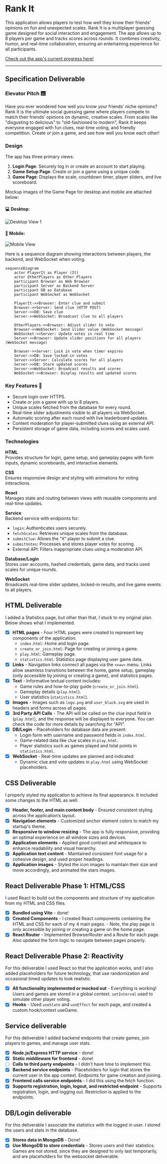 # Rank It 

This application allows players to test how well they know their friends’ opinions on fun and unexpected scales. Rank It is a multiplayer guessing game designed for social interaction and engagement. The app allows up to 8 players per game and tracks scores across rounds. It combines creativity, humor, and real-time collaboration, ensuring an entertaining experience for all participants.

[Check out the app's current progress here!](https://brycelasson.click)

---

## Specification Deliverable  

### Elevator Pitch 🛗  
Have you ever wondered how well you know your friends’ niche opinions? Rank It is the ultimate social guessing game where players compete to match their friends’ opinions on dynamic, creative scales. From scales like "disgusting to delicious" to "old-fashioned to modern", Rank It keeps everyone engaged with fun clues, real-time voting, and friendly competition. Create or join a game, and see how well you know each other!

### Design
The app has three primary views:  
1. **Login Page**: Securely log in or create an account to start playing.  
2. **Game Setup Page**: Create or join a game using a unique code.  
3. **Game Page**: Displays the scale, countdown timer, player sliders, and live scoreboard.  

Mockup images of the Game Page for desktop and mobile are attached below:

#### 💻 Desktop:

![Desktop View 1](desktopView1.png)

#### 📱 Mobile:

![Mobile View](mobileView.png)

Here is a sequence diagram showing interactions between players, the backend, and WebSocket when voting.

```mermaid
sequenceDiagram
    actor PlayerIt as Player (It)
    actor OtherPlayers as Other Players
    participant Browser as Web Browser
    participant Server as Backend Server
    participant DB as Database
    participant WebSocket as WebSocket

    PlayerIt->>Browser: Enter clue and submit
    Browser->>Server: Send clue (HTTP POST)
    Server->>DB: Save clue
    Server->>WebSocket: Broadcast clue to all players

    OtherPlayers->>Browser: Adjust slider to vote
    Browser->>WebSocket: Send slider value (WebSocket message)
    WebSocket->>Server: Update votes in real time
    Server->>Browser: Update slider positions for all players (WebSocket message)

    Browser->>Server: Lock in vote when timer expires
    Server->>DB: Save locked-in votes
    Server->>Server: Calculate scores for all players
    Server->>DB: Store updated scores
    Server->>WebSocket: Broadcast results and scores
    WebSocket->>Browser: Display results and updated scores
```

### Key Features 🔑
- Secure login over HTTPS.  
- Create or join a game with up to 8 players.  
- Unique scales fetched from the database for every round.  
- Real-time slider adjustments visible to all players via WebSocket.  
- Automatic scoring after each round with live leaderboard updates.  
- Content moderation for player-submitted clues using an external API.  
- Persistent storage of game data, including scores and scales used.

### Technologies  

**HTML**  
Provides structure for login, game setup, and gameplay pages with form inputs, dynamic scoreboards, and interactive elements.  

**CSS**  
Ensures responsive design and styling with animations for voting interactions.  

**React**  
Manages state and routing between views with reusable components and real-time updates.  

**Service**  
Backend service with endpoints for:  
- `login`: Authenticates users securely.  
- `fetchScales`: Retrieves unique scales from the database.  
- `submitClue`: Allows the "it" player to submit a clue.  
- `submitVotes`: Processes and stores player votes for scoring.  
- External API: Filters inappropriate clues using a moderation API.  

**Database/Login**  
Stores user accounts, hashed credentials, game data, and tracks used scales for unique rounds.  

**WebSocket**  
Broadcasts real-time slider updates, locked-in results, and live game events to all players.  


## HTML Deliverable

I added a Statistics page, but other than that, I stuck to my original plan. Below shows what I implemented.

- [x] **HTML pages** - Four HTML pages were created to represent key components of the application:
  - `index.html`: Home and login page.
  - `create_or_join.html`: Page for creating or joining a game.
  - `play.html`: Gameplay page.
  - `statistics.html`: Statistics page displaying user game data.
- [x] **Links** - Navigation links connect all pages via the `<nav>` menu. Links allow seamless transitions between the home, game setup, gameplay (only accessible by joining or creating a game), and statistics pages.
- [x] **Text** - Informative textual content includes:
  - Game rules and how-to-play guide (`create_or_join.html`).
  - Gameplay details (`play.html`).
  - User statistics (`statistics.html`).
- [x] **Images** - Images such as `logo.png` and `user_black.svg` are used in headers and forms across all pages.
- [x] **3rd Party API Calls** - The API will be called on the clue input field in (`play.html`), and the response will be displayed to everyone. You can check the code for more details by searching for "API".
- [x] **DB/Login** - Placeholders for database data are present:
  - Login form with username and password fields in `index.html`.
  - Game-related data like clue scales in `play.html`.
  - Player statistics such as games played and total points in `statistics.html`.
- [x] **WebSocket** - Real-time updates are planned and indicated:
  - Dynamic clue and vote updates in `play.html` using WebSocket placeholders.

## CSS Deliverable

I properly styled my application to achieve its final appearance. It included some changes to the HTML as well.

- [x] **Header, footer, and main content body** - Ensured consistent styling across the application’s layout.
- [x] **Navigation elements** - Customized anchor element colors to match my startup's theme.
- [x] **Responsive to window resizing** - The app is fully responsive, providing an optimal experience on all window sizes and devices.
- [x] **Application elements** - Applied good contrast and whitespace to enhance readability and visual hierarchy.
- [x] **Application text content** - Maintained consistent font usage for a cohesive design, and used proper headings.
- [x] **Application images** - Styled the icon images to maintain their size and move accordingly, and animated the stars images.

## React Deliverable Phase 1: HTML/CSS

I used React to build out the components and structure of my application from my HTML and CSS files.

- [x] **Bundled using Vite** - done!
- [x] **Created Components** - I created React components containing the HTML and CSS for each of my 4 main pages.
      - Note, the play page is only accessible by joining or creating a game on the home page.
- [x] **React Router** - Implemented BrowserRouter and a Route for each page. Also updated the form logic to navigate between pages properly.

## React Deliverable Phase 2: Reactivity 

For this deliverable I used React so that the application works, and I also added placeholders for future technology, that use randomization and occasional timed updates to look realistic.

- [x] **All functionality implemented or mocked out** - Everything is working! Users and games are stored in a global context. `setInterval` used to simulate other player voting.
- [x] **Hooks** - Used `useState` and `useEffect` for each page, and created a custom hook/context useGame.

## Service deliverable

For this deliverable I added backend endpoints that create games, join players to games, and manage user stats.

- [x] **Node.js/Express HTTP service** - done!
- [x] **Static middleware for frontend** - done!
- [ ] **Calls to third party endpoints** - I didn't have time to implement this.
- [x] **Backend service endpoints** - Placeholders for login that stores the current user in the app context. Endpoints for game creation and joining.
- [x] **Frontend calls service endpoints** - I did this using the fetch function.
- [X] **Supports registration, login, logout, and restricted endpoint** - Supports registration, login, and logging out. Restriction is applied to the endpoints.

## DB/Login deliverable

For this deliverable I associate the statistics with the logged in user. I stored the users and stats in the database.

- [x] **Stores data in MongoDB** - Done!
- [x] **Use MongoDB to store credentials** - Stores users and their statistics. Games are not stored, since they are designed to only last temporarily, and are placeholders for the websocket deliverable.
